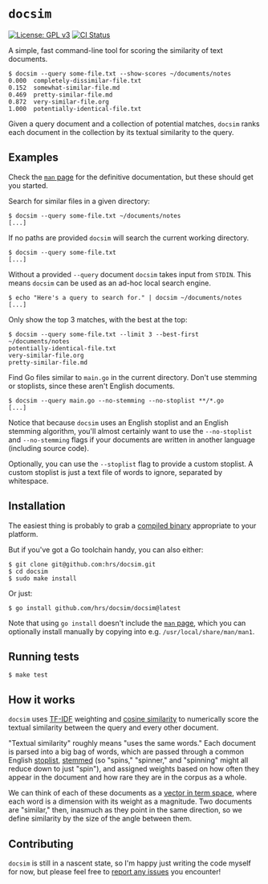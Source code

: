 # `docsim`

[![License: GPL v3](https://img.shields.io/badge/License-GPL%20v3-blue.svg)](https://www.gnu.org/licenses/gpl-3.0)
[![CI Status](https://github.com/hrs/docsim/actions/workflows/test.yml/badge.svg?branch=main)](https://github.com/hrs/docsim/actions/workflows/test.yml)

A simple, fast command-line tool for scoring the similarity of text documents.

``` console
$ docsim --query some-file.txt --show-scores ~/documents/notes
0.000  completely-dissimilar-file.txt
0.152  somewhat-similar-file.md
0.469  pretty-similar-file.md
0.872  very-similar-file.org
1.000  potentially-identical-file.txt
```

Given a query document and a collection of potential matches, `docsim` ranks
each document in the collection by its textual similarity to the query.

## Examples

Check the [`man` page] for the definitive documentation, but these should get
you started.

[`man` page]: ./man/docsim.1

Search for similar files in a given directory:

``` console
$ docsim --query some-file.txt ~/documents/notes
[...]
```

If no paths are provided `docsim` will search the current working directory.

``` console
$ docsim --query some-file.txt
[...]
```

Without a provided `--query` document `docsim` takes input from `STDIN`. This
means `docsim` can be used as an ad-hoc local search engine.

``` console
$ echo "Here's a query to search for." | docsim ~/documents/notes
[...]
```

Only show the top 3 matches, with the best at the top:

``` console
$ docsim --query some-file.txt --limit 3 --best-first ~/documents/notes
potentially-identical-file.txt
very-similar-file.org
pretty-similar-file.md
```

Find Go files similar to `main.go` in the current directory. Don't use stemming
or stoplists, since these aren't English documents.

``` console
$ docsim --query main.go --no-stemming --no-stoplist **/*.go
[...]
```

Notice that because `docsim` uses an English stoplist and an English stemming
algorithm, you'll almost certainly want to use the `--no-stoplist` and
`--no-stemming` flags if your documents are written in another language
(including source code).

Optionally, you can use the `--stoplist` flag to provide a custom stoplist. A
custom stoplist is just a text file of words to ignore, separated by whitespace.

## Installation

The easiest thing is probably to grab a [compiled binary][] appropriate to your
platform.

[compiled binary]: https://github.com/hrs/docsim/releases/latest

But if you've got a Go toolchain handy, you can also either:

``` console
$ git clone git@github.com:hrs/docsim.git
$ cd docsim
$ sudo make install
```

Or just:

``` console
$ go install github.com/hrs/docsim/docsim@latest
```

Note that using `go install` doesn't include the [`man` page][], which you can
optionally install manually by copying into e.g. `/usr/local/share/man/man1`.

[`man` page]: ./man/docsim.1

## Running tests

``` console
$ make test
```

## How it works

`docsim` uses [TF-IDF][] weighting and [cosine similarity][] to numerically
score the textual similarity between the query and every other document.

[TF-IDF]: https://en.wikipedia.org/wiki/Tf%E2%80%93idf
[cosine similarity]: https://en.wikipedia.org/wiki/Vector_space_model#Applications

"Textual similarity" roughly means "uses the same words." Each document is
parsed into a big bag of words, which are passed through a common English
[stoplist][], [stemmed][] (so "spins," "spinner," and "spinning" might all
reduce down to just "spin"), and assigned weights based on how often they appear
in the document and how rare they are in the corpus as a whole.

[stoplist]: https://en.wikipedia.org/wiki/Stop_word
[stemmed]: https://en.wikipedia.org/wiki/Stemming

We can think of each of these documents as a [vector in term space][], where
each word is a dimension with its weight as a magnitude. Two documents are
"similar," then, inasmuch as they point in the same direction, so we define
similarity by the size of the angle between them.

[vector in term space]: https://en.wikipedia.org/wiki/Vector_space_model

## Contributing

`docsim` is still in a nascent state, so I'm happy just writing the code myself
for now, but please feel free to [report any issues][] you encounter!

[report any issues]: https://github.com/hrs/docsim/issues
